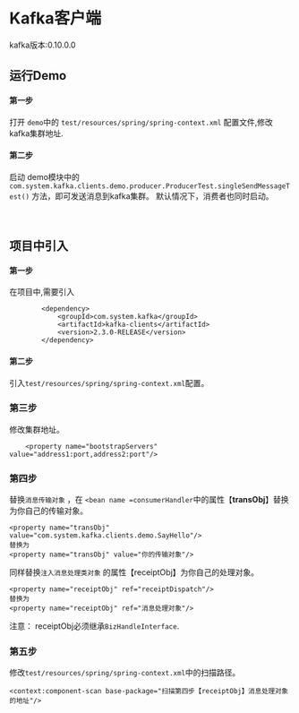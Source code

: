 # Kafka客户端


kafka版本:0.10.0.0


## 运行Demo

#### 第一步
打开 `demo`中的 `test/resources/spring/spring-context.xml` 配置文件,修改kafka集群地址.

#### 第二步
启动 demo模块中的`com.system.kafka.clients.demo.producer.ProducerTest.singleSendMessageTest()` 方法，即可发送消息到kafka集群。
默认情况下，消费者也同时启动。
<br/><br/><br/>

## 项目中引入

#### 第一步
在项目中,需要引入

```
        <dependency>
            <groupId>com.system.kafka</groupId>
            <artifactId>kafka-clients</artifactId>
            <version>2.3.0-RELEASE</version>
        </dependency>
```
#### 第二步
引入`test/resources/spring/spring-context.xml`配置。

### 第三步
修改集群地址。

```
    <property name="bootstrapServers" value="address1:port,address2:port"/>

```


### 第四步
替换`消息传输对象` ，在 `<bean name =consumerHandler`中的属性【<b>transObj</b>】替换为你自己的传输对象。

```
<property name="transObj" value="com.system.kafka.clients.demo.SayHello"/>
替换为
<property name="transObj" value="你的传输对象"/>
```

同样替换`注入消息处理类对象` 的属性【receiptObj】为你自己的处理对象。

```
<property name="receiptObj" ref="receiptDispatch"/>
替换为
<property name="receiptObj" ref="消息处理对象"/>

```

注意： receiptObj必须继承`BizHandleInterface`.

### 第五步

修改`test/resources/spring/spring-context.xml`中的扫描路径。

```
<context:component-scan base-package="扫描第四步【receiptObj】消息处理对象的地址"/>

```